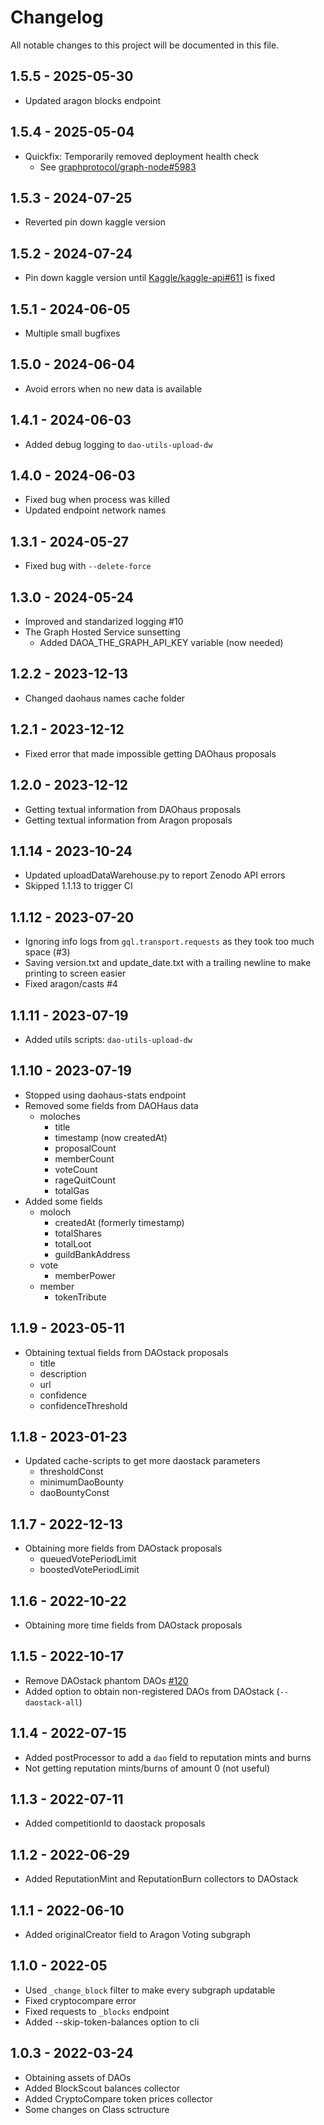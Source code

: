 # Changelog
All notable changes to this project will be documented in this file.

## 1.5.5 - 2025-05-30
- Updated aragon blocks endpoint

## 1.5.4 - 2025-05-04
- Quickfix: Temporarily removed deployment health check
  - See [graphprotocol/graph-node#5983](https://github.com/graphprotocol/graph-node/issues/5983)

## 1.5.3 - 2024-07-25
- Reverted pin down kaggle version

## 1.5.2 - 2024-07-24
- Pin down kaggle version until [Kaggle/kaggle-api#611](https://github.com/Kaggle/kaggle-api/issues/611) is fixed

## 1.5.1 - 2024-06-05
- Multiple small bugfixes

## 1.5.0 - 2024-06-04
- Avoid errors when no new data is available

## 1.4.1 - 2024-06-03
- Added debug logging to `dao-utils-upload-dw`

## 1.4.0 - 2024-06-03
- Fixed bug when process was killed
- Updated endpoint network names

## 1.3.1 - 2024-05-27
- Fixed bug with `--delete-force`

## 1.3.0 - 2024-05-24
- Improved and standarized logging #10
- The Graph Hosted Service sunsetting
  - Added DAOA_THE_GRAPH_API_KEY variable (now needed)

## 1.2.2 - 2023-12-13
- Changed daohaus names cache folder

## 1.2.1 - 2023-12-12
- Fixed error that made impossible getting DAOhaus proposals

## 1.2.0 - 2023-12-12
- Getting textual information from DAOhaus proposals
- Getting textual information from Aragon proposals

## 1.1.14 - 2023-10-24
- Updated uploadDataWarehouse.py to report Zenodo API errors
- Skipped 1.1.13 to trigger CI

## 1.1.12 - 2023-07-20
- Ignoring info logs from `gql.transport.requests` as they took too much space (#3)
- Saving version.txt and update_date.txt with a trailing newline to make printing to screen easier
- Fixed aragon/casts #4

## 1.1.11 - 2023-07-19
- Added utils scripts: `dao-utils-upload-dw`

## 1.1.10 - 2023-07-19
- Stopped using daohaus-stats endpoint
- Removed some fields from DAOHaus data
  - moloches
    - title
    - timestamp (now createdAt)
    - proposalCount
    - memberCount
    - voteCount
    - rageQuitCount
    - totalGas
- Added some fields
  - moloch
    - createdAt (formerly timestamp)
    - totalShares
    - totalLoot
    - guildBankAddress
  - vote
    - memberPower
  - member
    - tokenTribute

## 1.1.9 - 2023-05-11
- Obtaining textual fields from DAOstack proposals
  - title
  - description
  - url
  - confidence
  - confidenceThreshold

## 1.1.8 - 2023-01-23
- Updated cache-scripts to get more daostack parameters
  - thresholdConst
  - minimumDaoBounty
  - daoBountyConst

## 1.1.7 - 2022-12-13
- Obtaining more fields from DAOstack proposals
  - queuedVotePeriodLimit
  - boostedVotePeriodLimit

## 1.1.6 - 2022-10-22
- Obtaining more time fields from DAOstack proposals

## 1.1.5 - 2022-10-17
- Remove DAOstack phantom DAOs [#120](https://github.com/Grasia/dao-analyzer/issues/120)
- Added option to obtain non-registered DAOs from DAOstack (`--daostack-all`)

## 1.1.4 - 2022-07-15
- Added postProcessor to add a `dao` field to reputation mints and burns
- Not getting reputation mints/burns of amount 0 (not useful)

## 1.1.3 - 2022-07-11
- Added competitionId to daostack proposals

## 1.1.2 - 2022-06-29
- Added ReputationMint and ReputationBurn collectors to DAOstack

## 1.1.1 - 2022-06-10
- Added originalCreator field to Aragon Voting subgraph

## 1.1.0 - 2022-05
- Used `_change_block` filter to make every subgraph updatable
- Fixed cryptocompare error
- Fixed requests to `_blocks` endpoint 
- Added --skip-token-balances option to cli

## 1.0.3 - 2022-03-24
- Obtaining assets of DAOs
- Added BlockScout balances collector
- Added CryptoCompare token prices collector
- Some changes on Class sctructure